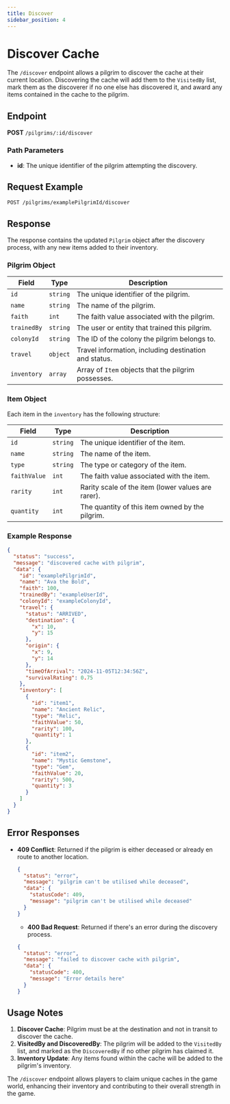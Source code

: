 ```yaml
---
title: Discover
sidebar_position: 4
---
```


# Discover Cache

The `/discover` endpoint allows a pilgrim to discover the cache at their current location. Discovering the cache will add them to the `VisitedBy` list, mark them as the discoverer if no one else has discovered it, and award any items contained in the cache to the pilgrim.

## Endpoint

**POST** `/pilgrims/:id/discover`

### Path Parameters

- **id**: The unique identifier of the pilgrim attempting the discovery.

## Request Example

```http
POST /pilgrims/examplePilgrimId/discover
```

## Response

The response contains the updated `Pilgrim` object after the discovery process, with any new items added to their inventory.

### Pilgrim Object

| Field       | Type       | Description                                          |
|-------------|------------|------------------------------------------------------|
| `id`        | `string`   | The unique identifier of the pilgrim.                |
| `name`      | `string`   | The name of the pilgrim.                             |
| `faith`     | `int`      | The faith value associated with the pilgrim.         |
| `trainedBy` | `string`   | The user or entity that trained this pilgrim.        |
| `colonyId`  | `string`   | The ID of the colony the pilgrim belongs to.         |
| `travel`    | `object`   | Travel information, including destination and status.|
| `inventory` | `array`    | Array of `Item` objects that the pilgrim possesses.  |

### Item Object

Each item in the `inventory` has the following structure:

| Field        | Type     | Description                                        |
|--------------|----------|----------------------------------------------------|
| `id`         | `string` | The unique identifier of the item.                 |
| `name`       | `string` | The name of the item.                              |
| `type`       | `string` | The type or category of the item.                  |
| `faithValue` | `int`    | The faith value associated with the item.          |
| `rarity`     | `int`    | Rarity scale of the item (lower values are rarer). |
| `quantity`   | `int`    | The quantity of this item owned by the pilgrim.    |

### Example Response

```json
{
  "status": "success",
  "message": "discovered cache with pilgrim",
  "data": {
    "id": "examplePilgrimId",
    "name": "Ava the Bold",
    "faith": 100,
    "trainedBy": "exampleUserId",
    "colonyId": "exampleColonyId",
    "travel": {
      "status": "ARRIVED",
      "destination": {
        "x": 10,
        "y": 15
      },
      "origin": {
        "x": 9,
        "y": 14
      },
      "timeOfArrival": "2024-11-05T12:34:56Z",
      "survivalRating": 0.75
    },
    "inventory": [
      {
        "id": "item1",
        "name": "Ancient Relic",
        "type": "Relic",
        "faithValue": 50,
        "rarity": 100,
        "quantity": 1
      },
      {
        "id": "item2",
        "name": "Mystic Gemstone",
        "type": "Gem",
        "faithValue": 20,
        "rarity": 500,
        "quantity": 3
      }
    ]
  }
}
```

## Error Responses

- **409 Conflict**: Returned if the pilgrim is either deceased or already en route to another location.
  ```json
  {
    "status": "error",
    "message": "pilgrim can't be utilised while deceased",
    "data": {
      "statusCode": 409,
      "message": "pilgrim can't be utilised while deceased"
    }
  }
  ```

  - **400 Bad Request**: Returned if there's an error during the discovery process.
  ```json
  {
    "status": "error",
    "message": "failed to discover cache with pilgrim",
    "data": {
      "statusCode": 400,
      "message": "Error details here"
    }
  }
  ```

## Usage Notes

1. **Discover Cache**: Pilgrim must be at the destination and not in transit to discover the cache.
2. **VisitedBy and DiscoveredBy**: The pilgrim will be added to the `VisitedBy` list, and marked as the `DiscoveredBy` if no other pilgrim has claimed it.
3. **Inventory Update**: Any items found within the cache will be added to the pilgrim's inventory.

The `/discover` endpoint allows players to claim unique caches in the game world, enhancing their inventory and contributing to their overall strength in the game.

